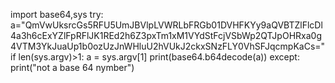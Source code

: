 import base64,sys
try:
 a="QmVwUksrcGs5RFU5UmJBVlpLVWRLbFRGb01DVHFKYy9aQVBTZlFlcDl4a3h6cExYZlFpRFlJK1REd2h6Z3pxTm1xM1VYdStFcjVSbWp2QTJpOHRxa0g4VTM3YkJuaUp1b0ozUzJnWHluU2hVUkJ2ckxSNzFLY0VhSFJqcmpKaCs="
 if len(sys.argv)>1:
  a = sys.argv[1]
 print(base64.b64decode(a))
except:
 print("not a base 64 nymber")